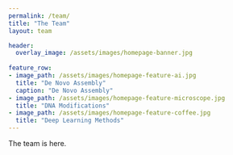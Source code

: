```yaml
---
permalink: /team/
title: "The Team"
layout: team

header:
  overlay_image: /assets/images/homepage-banner.jpg
  
feature_row:
- image_path: /assets/images/homepage-feature-ai.jpg
  title: "De Novo Assembly"
  caption: "De Novo Assembly"
- image_path: /assets/images/homepage-feature-microscope.jpg
  title: "DNA Modifications"
- image_path: /assets/images/homepage-feature-coffee.jpg
  title: "Deep Learning Methods"
---
```


The team is here.
